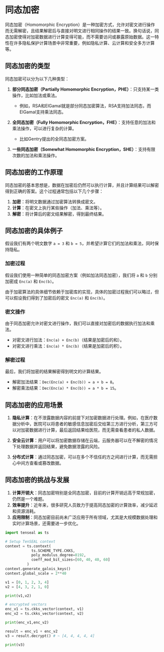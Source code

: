 # 同态加密

同态加密（Homomorphic Encryption）是一种加密方式，允许对密文进行操作而无需解密，且结果解密后与直接对明文进行相同操作的结果一致。换句话说，同态加密使得对加密数据进行计算变得可能，而不需要访问或暴露原始数据。这一特性在许多隐私保护计算场景中非常重要，例如隐私计算、云计算和安全多方计算等。

<DocsAD/>

## 同态加密的类型

同态加密可以分为以下几种类型：

1. **部分同态加密（Partially Homomorphic Encryption，PHE）**：只支持某一类操作，比如加法或乘法。
   - 例如，RSA和ElGamal就是部分同态加密算法，RSA支持加法同态，而ElGamal支持乘法同态。

2. **全同态加密（Fully Homomorphic Encryption，FHE）**：支持任意的加法和乘法操作，可以进行复杂的计算。
   - 比如Gentry提出的全同态加密方案。

3. **一些同态加密（Somewhat Homomorphic Encryption，SHE）**：支持有限次数的加法和乘法操作。

## 同态加密的工作原理

同态加密的基本思想是，数据在加密后仍然可以执行计算，并且计算结果可以解密得到正确的答案。这个过程通常包括以下几个步骤：

1. **加密**：将明文数据通过加密算法转换成密文。
2. **计算**：在密文上执行某些操作（加法、乘法等）。
3. **解密**：将计算后的密文结果解密，得到最终结果。

## 同态加密的具体例子

假设我们有两个明文数字 `a = 3` 和 `b = 5`，并希望计算它们的加法和乘法，同时保持隐私。

### 加密过程

假设我们使用一种简单的同态加密方案（例如加法同态加密），我们将 `a` 和 `b` 分别加密成 `Enc(a)` 和 `Enc(b)`。

由于加密算法的具体细节依赖于加密库的实现，具体的加密过程我们可以略过，但可以假设我们得到了加密后的密文 `Enc(a)` 和 `Enc(b)`。

### 密文操作

由于同态加密允许对密文进行操作，我们可以直接对加密后的数据执行加法和乘法。

- 对密文进行加法：`Enc(a) + Enc(b)`（结果是加密后的和）。
- 对密文进行乘法：`Enc(a) * Enc(b)`（结果是加密后的积）。

### 解密过程

最后，我们将加密的结果解密得到明文的计算结果。

- 解密加法结果：`Dec(Enc(a) + Enc(b)) = a + b = 8`。
- 解密乘法结果：`Dec(Enc(a) * Enc(b)) = a * b = 15`。

## 同态加密的应用场景

1. **隐私计算**：在不泄露数据内容的前提下对加密数据进行处理。例如，在医疗数据分析中，医院可以将患者的敏感信息加密后交给第三方进行分析，第三方可以对加密数据进行计算，最后返回结果给医院，而无需查看患者的私人数据。
   
2. **安全云计算**：用户可以将加密数据存储在云端，云服务器可以在不解密的情况下处理数据并返回结果，避免数据泄露的风险。

3. **分布式计算**：通过同态加密，可以在多个不信任的方之间进行计算，而无需担心中间方查看或篡改数据。

## 同态加密的挑战与发展

1. **计算开销大**：同态加密特别是全同态加密，目前的计算开销远高于常规加密，仍然是一个难题。
2. **效率提升**：近年来，很多研究人员致力于提高同态加密的计算效率，减少延迟和资源消耗。
3. **应用限制**：同态加密目前尚未广泛应用于所有领域，尤其是大规模数据处理和实时计算场景，还需要进一步优化。

```py
import tenseal as ts

# Setup TenSEAL context
context = ts.context(
            ts.SCHEME_TYPE.CKKS,
            poly_modulus_degree=8192,
            coeff_mod_bit_sizes=[60, 40, 40, 60]
          )
context.generate_galois_keys()
context.global_scale = 2**40

v1 = [0, 1, 2, 3, 4]
v2 = [4, 3, 2, 1, 0]

print(v1,v2)

# encrypted vectors
enc_v1 = ts.ckks_vector(context, v1)
enc_v2 = ts.ckks_vector(context, v2)

print(enc_v1,enc_v2)

result = enc_v1 + enc_v2
v3 = result.decrypt() # ~ [4, 4, 4, 4, 4]

print(v3)
```